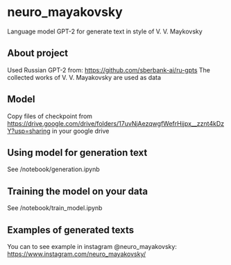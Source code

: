 neuro_mayakovsky
==============================

Language model GPT-2 for generate text in style of V. V. Maykovsky

About project
------------------------------

Used Russian GPT-2 from:
https://github.com/sberbank-ai/ru-gpts
The collected works of V. V. Mayakovsky are used as data

Model
-----------------------------

Copy files of checkpoint from https://drive.google.com/drive/folders/17uvNjAezqwgfWefrHijpx__zznt4kDzY?usp=sharing in your google drive

Using model for generation text
------------------------------

See /notebook/generation.ipynb

Training the model on your data
-----------------------------

See /notebook/train_model.ipynb

Examples of generated texts
----------------------------

You can to see example in instagram @neuro_mayakovsky:
https://www.instagram.com/neuro_mayakovsky/
